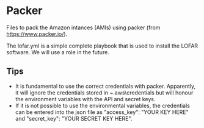 Packer
======

Files to pack the Amazon intances (AMIs) using packer (from 
https://www.packer.io/). 

The lofar.yml is a simple complete playbook that is used to install the
LOFAR software. We will use a role in the future.

Tips
----
* It is fundamental to use the correct credentials with packer. 
Apparently, it will ignore the credentials stored in ~\.aws\credentials 
but will honour the environment variables with the API and secret keys. 
* If it is not possible to use the environmental variables, the 
credentials can be entered into the json file as "access_key": 
"YOUR KEY HERE" and "secret_key": "YOUR SECRET KEY HERE".